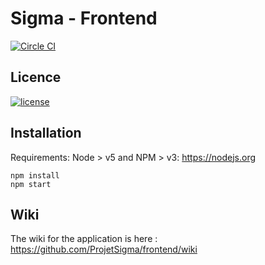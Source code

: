 Sigma - Frontend
================

[![Circle CI](https://circleci.com/gh/ProjetSigma/frontend.svg?style=svg)](https://circleci.com/gh/ProjetSigma/frontend)

## Licence
<a href="https://github.com/ProjetSigma/frontend/blob/master/LICENSE.md">
<img src="https://img.shields.io/badge/license-GNU%20Affero%20General%20Public%20License%20%28AGPL%29%20v3.0-blue.svg" alt="license" />
</a>

Installation
------------

Requirements: Node > v5 and NPM > v3: https://nodejs.org
```
npm install
npm start
```

Wiki
----

The wiki for the application is here : https://github.com/ProjetSigma/frontend/wiki

